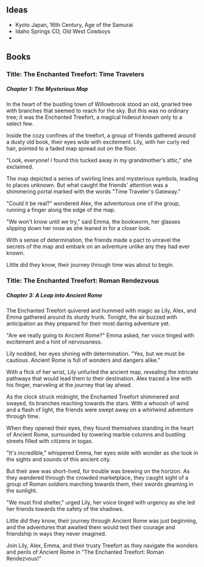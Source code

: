 ## Ideas
- Kyoto Japan, 16th Century, Age of the Samurai
- Idaho Springs CO, Old West Cowboys
- 
## Books
### Title: The Enchanted Treefort: Time Travelers
##### Chapter 1: The Mysterious Map

In the heart of the bustling town of Willowbrook stood an old, gnarled tree with branches that seemed to reach for the sky. But this was no ordinary tree; it was the Enchanted Treefort, a magical hideout known only to a select few.

Inside the cozy confines of the treefort, a group of friends gathered around a dusty old book, their eyes wide with excitement. Lily, with her curly red hair, pointed to a faded map spread out on the floor.

"Look, everyone! I found this tucked away in my grandmother's attic," she exclaimed.

The map depicted a series of swirling lines and mysterious symbols, leading to places unknown. But what caught the friends' attention was a shimmering portal marked with the words "Time Traveler's Gateway."

"Could it be real?" wondered Alex, the adventurous one of the group, running a finger along the edge of the map.

"We won't know until we try," said Emma, the bookworm, her glasses slipping down her nose as she leaned in for a closer look.

With a sense of determination, the friends made a pact to unravel the secrets of the map and embark on an adventure unlike any they had ever known.

Little did they know, their journey through time was about to begin.



### Title: The Enchanted Treefort: Roman Rendezvous
##### Chapter 3: A Leap into Ancient Rome

The Enchanted Treefort quivered and hummed with magic as Lily, Alex, and Emma gathered around its sturdy trunk. Tonight, the air buzzed with anticipation as they prepared for their most daring adventure yet.

"Are we really going to Ancient Rome?" Emma asked, her voice tinged with excitement and a hint of nervousness.

Lily nodded, her eyes shining with determination. "Yes, but we must be cautious. Ancient Rome is full of wonders and dangers alike."

With a flick of her wrist, Lily unfurled the ancient map, revealing the intricate pathways that would lead them to their destination. Alex traced a line with his finger, marveling at the journey that lay ahead.

As the clock struck midnight, the Enchanted Treefort shimmered and swayed, its branches reaching towards the stars. With a whoosh of wind and a flash of light, the friends were swept away on a whirlwind adventure through time.

When they opened their eyes, they found themselves standing in the heart of Ancient Rome, surrounded by towering marble columns and bustling streets filled with citizens in togas.

"It's incredible," whispered Emma, her eyes wide with wonder as she took in the sights and sounds of this ancient city.

But their awe was short-lived, for trouble was brewing on the horizon. As they wandered through the crowded marketplace, they caught sight of a group of Roman soldiers marching towards them, their swords gleaming in the sunlight.

"We must find shelter," urged Lily, her voice tinged with urgency as she led her friends towards the safety of the shadows.

Little did they know, their journey through Ancient Rome was just beginning, and the adventures that awaited them would test their courage and friendship in ways they never imagined.

Join Lily, Alex, Emma, and their trusty Treefort as they navigate the wonders and perils of Ancient Rome in "The Enchanted Treefort: Roman Rendezvous!"

